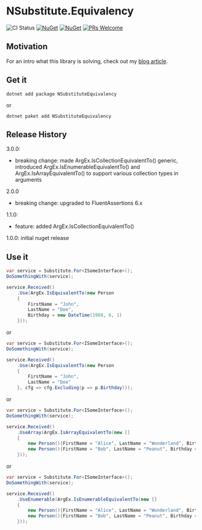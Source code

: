 # NSubstitute.Equivalency
![CI Status](https://github.com/ModernRonin/NSubstitute.Equivalency/actions/workflows/dotnet.yml/badge.svg)
[![NuGet](https://img.shields.io/nuget/v/NSubstituteEquivalency.svg)](https://www.nuget.org/packages/NSubstituteEquivalency/)
[![NuGet](https://img.shields.io/nuget/dt/NSubstituteEquivalency.svg)](https://www.nuget.org/packages/NSubstituteEquivalency)
[![PRs Welcome](https://img.shields.io/badge/PRs-welcome-brightgreen.svg?style=flat-square)](http://makeapullrequest.com) 

## Motivation
For an intro what this library is solving, check out my [blog article](https://modernronin.github.io/2021/01/06/NSubstitute-and-equivalency-argument-matching/).

## Get it
```shell
dotnet add package NSubstituteEquivalency
```
or
```shell
dotnet paket add NSubstituteEquivalency
```

## Release History
3.0.0:
* breaking change: made ArgEx.IsCollectionEquivalentTo() generic, introduced ArgEx.IsEnumerableEquivalentTo() and ArgEx.IsArrayEquivalentTo() to support various collection types in arguments

2.0.0
* breaking change: upgraded to FluentAssertions 6.x

1.1.0:
* feature: added ArgEx.IsCollectionEquivalentTo()

1.0.0: initial nuget release


## Use it
```csharp
var service = Substitute.For<ISomeInterface>();
DoSomethingWith(service);

service.Received()
    .Use(ArgEx.IsEquivalentTo(new Person
    {
        FirstName = "John",
        LastName = "Doe",
        Birthday = new DateTime(1968, 6, 1)
    }));
```

or

```csharp
var service = Substitute.For<ISomeInterface>();
DoSomethingWith(service);

service.Received()
    .Use(ArgEx.IsEquivalentTo(new Person
    {
        FirstName = "John",
        LastName = "Doe"
    }, cfg => cfg.Excluding(p => p.Birthday)));
```

or 

```csharp
var service = Substitute.For<ISomeInterface>();
DoSomethingWith(service);

service.Received()
    .UseArray(ArgEx.IsArrayEquivalentTo(new []
    {
        new Person(){FirstName = "Alice", LastName = "Wonderland", Birthday = new DateTime(1968, 6, 1)},
        new Person(){FirstName = "Bob", LastName = "Peanut", Birthday = new DateTime(1972, 9, 13)},
    }));
```

or 

```csharp
var service = Substitute.For<ISomeInterface>();
DoSomethingWith(service);

service.Received()
    .UseEnumerable(ArgEx.IsEnumerableEquivalentTo(new []
    {
        new Person(){FirstName = "Alice", LastName = "Wonderland", Birthday = new DateTime(1968, 6, 1)},
        new Person(){FirstName = "Bob", LastName = "Peanut", Birthday = new DateTime(1972, 9, 13)},
    }));
```
